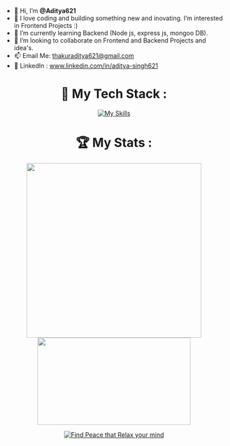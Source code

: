 - 👋 Hi, I’m **@Aditya621**
- 👀 I love coding and building something new and inovating. I’m interested in Frontend Projects :)
- 🌱 I’m currently learning Backend (Node js, express js, mongoo DB).
- 💞️ I’m looking to collaborate on Frontend and Backend Projects and idea's.
- 📫 Email Me: thakuraditya621@gmail.com
- 🔗 LinkedIn : www.linkedin.com/in/aditya-singh621

<div align="center">
<h1> 🚀 My Tech Stack :</h1>
  
[![My Skills](https://skillicons.dev/icons?i=js,typescript,html,css,angular,tailwind,react,java,nodejs,expressjs,mongodb)](https://skillicons.dev)
  
</div>

<h1 align="center" > 🏆 My Stats :</h1>

<div align="center">
<picture>
  <source
    srcset="https://github-readme-stats.vercel.app/api?username=Aditya621&show_icons=true&theme=dark"
    media="(prefers-color-scheme: dark)"
  />
  <source
    srcset="https://github-readme-stats.vercel.app/api?username=Aditya621&show_icons=true"
    media="(prefers-color-scheme: light), (prefers-color-scheme: no-preference)"
  />
  <img width="400px" height="400px" align="center" src="https://github-readme-stats.vercel.app/api?username=Aditya621&show_icons=true" />
</picture>

<a/>
<a href="https://github.com/Aditya621/convoychat">
  <img width="350px" height="200px" align="center" src="https://github-readme-stats.vercel.app/api/top-langs?username=Aditya621&layout=compact&langs_count=8" />
</a>

</div>


<div align="center">

[![Find Peace that Relax your mind](https://quotes-github-readme.vercel.app/api?type=horizontal&theme=dark)](https://github.com/piyushsuthar/github-readme-quotes)
  
</div>

<!---
Aditya621/Aditya621 is a ✨ special ✨ repository because its `README.md` (this file) appears on your GitHub profile.
You can click the Preview link to take a look at your changes.
--->
